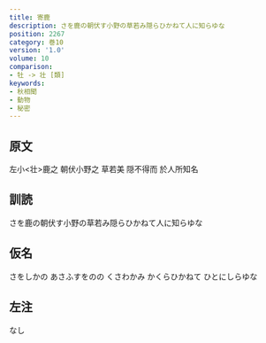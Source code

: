 ```yaml
---
title: 寄鹿
description: さを鹿の朝伏す小野の草若み隠らひかねて人に知らゆな
position: 2267
category: 巻10
version: '1.0'
volume: 10
comparison:
- 牡 -> 壮 [類]
keywords:
- 秋相聞
- 動物
- 秘密
---
```


## 原文

左小<壮>鹿之 朝伏小野之 草若美 隠不得而 於人所知名

## 訓読

さを鹿の朝伏す小野の草若み隠らひかねて人に知らゆな

## 仮名

さをしかの あさふすをのの くさわかみ かくらひかねて ひとにしらゆな

## 左注

なし
